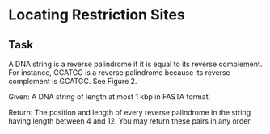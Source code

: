 # Locating Restriction Sites 
## Task 
A DNA string is a reverse palindrome if it is equal to its reverse complement. For instance, GCATGC is a reverse palindrome because its reverse complement is GCATGC. See Figure 2.

Given: A DNA string of length at most 1 kbp in FASTA format.

Return: The position and length of every reverse palindrome in the string having length between 4 and 12. You may return these pairs in any order.
